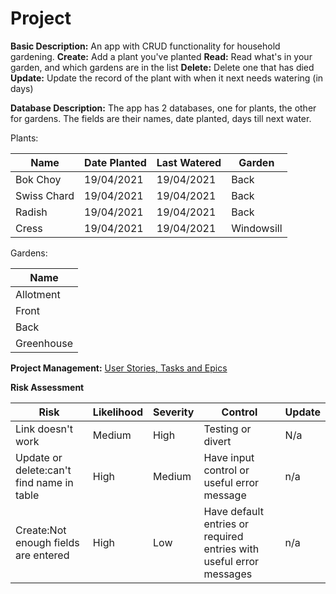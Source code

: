 # Project

**Basic Description:**
An app with CRUD functionality for household gardening. 
**Create:** Add a plant you've planted
**Read:** Read what's in your garden, and which gardens are in the list
**Delete:** Delete one that has died
**Update:** Update the record of the plant with when it next needs watering (in days) 

**Database Description:**
The app has 2 databases, one for plants, the other for gardens. The fields are their names, date planted, days till next water. 

Plants:

|Name|Date Planted|Last Watered|Garden|
|---|---|---|---|
|Bok Choy|19/04/2021|19/04/2021|Back|
|Swiss Chard|19/04/2021|19/04/2021|Back|
|Radish|19/04/2021|19/04/2021|Back|
|Cress|19/04/2021|19/04/2021|Windowsill|


Gardens:

|Name|
|---|
|Allotment|
|Front|
|Back|
|Greenhouse|


**Project Management:**
[User Stories, Tasks and Epics](https://dev.azure.com/kathrynmcgregor/Project-Plant-App)

**Risk Assessment**

|Risk|Likelihood|Severity|Control|Update
|---|---|---|---|---|
|Link doesn't work|Medium|High|Testing or divert|N/a
|Update or delete:can't find name in table|High|Medium|Have input control or useful error message|n/a
|Create:Not enough fields are entered|High|Low|Have default entries or required entries with useful error messages|n/a























